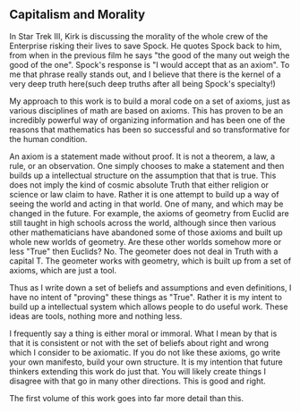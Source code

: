 ## Capitalism and Morality

In Star Trek III, Kirk is discussing the morality of the whole crew of the Enterprise risking their lives to save Spock.  He quotes Spock back to him, from when in the previous film he says "the good of the many out weigh the good of the one".  Spock's response is "I would accept that as an axiom".  To me that phrase really stands out, and I believe that there is the kernel of a very deep truth here(such deep truths after all being Spock's specialty!)

My approach to this work is to build a moral code on a set of axioms, just as various disciplines of math are based on axioms.  This has proven to be an incredibly powerful way of organizing information and has been one of the reasons that mathematics has been so successful and so transformative for the human condition.   

An axiom is a statement made without proof.  It is not a theorem, a law, a rule, or an observation.  One simply chooses to make a statement and then builds up a intellectual structure on the assumption that that is true.  This does not imply the kind of cosmic absolute Truth that either religion or science or law claim to have.  Rather it is one attempt to build up a way of seeing the world and acting in that world. One of many, and which may be changed in the future.  For example, the axioms of geometry from Euclid are still taught in high schools across the world, although since then various other mathematicians have abandoned some of those axioms and built up whole new worlds of geometry.  Are these other worlds somehow more or less "True" then Euclids?  No. The geometer does not deal in Truth with a capital T.  The geometer works with geometry, which is built up from a set of axioms, which are just a tool.  

Thus as I write down a set of beliefs and assumptions and even definitions, I have no intent of "proving" these things as "True".  Rather it is my intent to build up a intellectual system which allows people to do useful work.  These ideas are tools, nothing more and nothing less. 

I frequently say a thing is either moral or immoral.  What I mean by that is that it is consistent or not with the set of beliefs about right and wrong which I consider to be axiomatic.  If you do not like these axioms, go write your own manifesto, build your own structure.  It is my intention that future thinkers extending this work do just that.  You will likely create things I disagree with that go in many other directions.  This is good and right. 

The first volume of this work goes into far more detail than this.  


